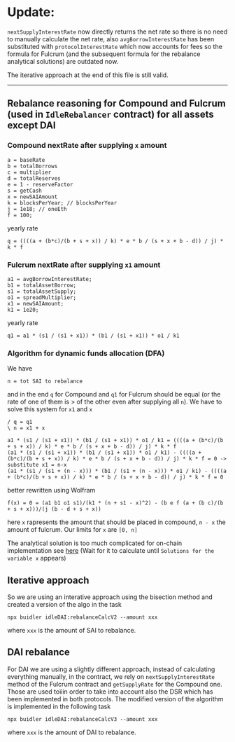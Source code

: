 # Update:

`nextSupplyInterestRate` now directly returns the net rate so there is no need to manually calculate the net rate, also `avgBorrowInterestRate` has been substituted with `protocolInterestRate` which now accounts for fees so the formula for Fulcrum (and the subsequent formula for the rebalance analytical solutions) are outdated now.

The iterative approach at the end of this file is still valid.

---

## Rebalance reasoning for Compound and Fulcrum (used in `IdleRebalancer` contract) for all assets except DAI
### Compound nextRate after supplying `x` amount
```
a = baseRate
b = totalBorrows
c = multiplier
d = totalReserves
e = 1 - reserveFactor
s = getCash
x = newSAIAmount
k = blocksPerYear; // blocksPerYear
j = 1e18; // oneEth
f = 100;
```
yearly rate
```
q = ((((a + (b*c)/(b + s + x)) / k) * e * b / (s + x + b - d)) / j) * k * f
```

### Fulcrum nextRate after supplying `x1` amount
```
a1 = avgBorrowInterestRate;
b1 = totalAssetBorrow;
s1 = totalAssetSupply;
o1 = spreadMultiplier;
x1 = newSAIAmount;
k1 = 1e20;
```
yearly rate
```
q1 = a1 * (s1 / (s1 + x1)) * (b1 / (s1 + x1)) * o1 / k1
```

### Algorithm for dynamic funds allocation (DFA)
We have
```
n = tot SAI to rebalance
```

and in the end `q` for Compound and `q1` for Fulcrum should be equal (or the rate of one of them is > of the other even after supplying all `n`).
We have to solve this system for `x1` and `x`
```
/ q = q1
\ n = x1 + x
```

```
a1 * (s1 / (s1 + x1)) * (b1 / (s1 + x1)) * o1 / k1 = ((((a + (b*c)/(b + s + x)) / k) * e * b / (s + x + b - d)) / j) * k * f
(a1 * (s1 / (s1 + x1)) * (b1 / (s1 + x1)) * o1 / k1) - ((((a + (b*c)/(b + s + x)) / k) * e * b / (s + x + b - d)) / j) * k * f = 0 -> substitute x1 = n-x
(a1 * (s1 / (s1 + (n - x))) * (b1 / (s1 + (n - x))) * o1 / k1) - ((((a + (b*c)/(b + s + x)) / k) * e * b / (s + x + b - d)) / j) * k * f = 0
```
better rewritten using Wolfram

```
f(x) = 0 = (a1 b1 o1 s1)/(k1 * (n + s1 - x)^2) - (b e f (a + (b c)/(b + s + x)))/(j (b - d + s + x))
```

here `x` rapresents the amount that should be placed in compound, `n - x` the amount of fulcrum.
Our limits for `x` are `[0, n]`

The analytical solution is too much complicated for on-chain implementation see [here](https://www.wolframalpha.com/input/?i=%28a1+*+%28s1+%2F+%28s1+%2B+%28n+-+x%29%29%29+*+%28b1+%2F+%28s1+%2B+%28n+-+x%29%29%29+*+o1+%2F+k1%29+-+%28%28%28%28a+%2B+%28b*c%29%2F%28b+%2B+s+%2B+x%29%29+%2F+k%29+*+e+*+b+%2F+%28s+%2B+x+%2B+b+-+d%29%29+%2F+j%29+*+k+*+f+%3D+0) (Wait for it to calculate until `Solutions for the variable x` appears)

## Iterative approach

So we are using an interative approach using the bisection method and created a version of the algo in the task

```
npx buidler idleDAI:rebalanceCalcV2 --amount xxx
```
where `xxx` is the amount of SAI to rebalance.

## DAI rebalance

For DAI we are using a slightly different approach, instead
of calculating everything manually, in the contract, we rely on `nextSupplyInterestRate` method of the Fulcrum contract and `getSupplyRate` for the Compound one. Those are used toììin order to take into account also the DSR which has been implemented in both protocols. The modified version of the algorithm is implemented in the following task

```
npx buidler idleDAI:rebalanceCalcV3 --amount xxx
```
where `xxx` is the amount of DAI to rebalance.
